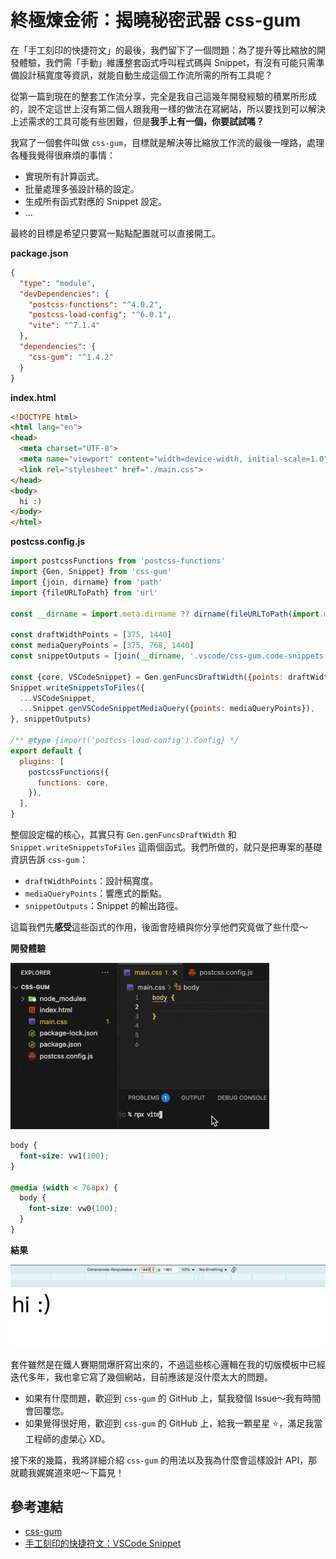 # 終極煉金術：揭曉秘密武器 css-gum

在「手工刻印的快捷符文」的最後，我們留下了一個問題：為了提升等比縮放的開發體驗，我們需「手動」維護整套函式呼叫程式碼與 Snippet，有沒有可能只需準備設計稿寬度等資訊，就能自動生成這個工作流所需的所有工具呢？

從第一篇到現在的整套工作流分享，完全是我自己這幾年開發經驗的積累所形成的，說不定這世上沒有第二個人跟我用一樣的做法在寫網站，所以要找到可以解決上述需求的工具可能有些困難，但是**我手上有一個，你要試試嗎？**

我寫了一個套件叫做 `css-gum`，目標就是解決等比縮放工作流的最後一哩路，處理各種我覺得很麻煩的事情：

- 實現所有計算函式。
- 批量處理多張設計稿的設定。
- 生成所有函式對應的 Snippet 設定。
- ...

最終的目標是希望只要寫一點點配置就可以直接開工。

**package.json**

```json
{
  "type": "module",
  "devDependencies": {
    "postcss-functions": "^4.0.2",
    "postcss-load-config": "^6.0.1",
    "vite": "^7.1.4"
  },
  "dependencies": {
    "css-gum": "^1.4.2"
  }
}
```

**index.html**

```html
<!DOCTYPE html>
<html lang="en">
<head>
  <meta charset="UTF-8">
  <meta name="viewport" content="width=device-width, initial-scale=1.0">
  <link rel="stylesheet" href="./main.css">
</head>
<body>
  hi :)
</body>
</html>
```

**postcss.config.js**

```js
import postcssFunctions from 'postcss-functions'
import {Gen, Snippet} from 'css-gum'
import {join, dirname} from 'path'
import {fileURLToPath} from 'url'

const __dirname = import.meta.dirname ?? dirname(fileURLToPath(import.meta.url)) ?? ''

const draftWidthPoints = [375, 1440]
const mediaQueryPoints = [375, 768, 1440]
const snippetOutputs = [join(__dirname, '.vscode/css-gum.code-snippets')]

const {core, VSCodeSnippet} = Gen.genFuncsDraftWidth({points: draftWidthPoints})
Snippet.writeSnippetsToFiles({
  ...VSCodeSnippet,
  ...Snippet.genVSCodeSnippetMediaQuery({points: mediaQueryPoints}),
}, snippetOutputs)

/** @type {import('postcss-load-config').Config} */
export default {
  plugins: [
    postcssFunctions({
      functions: core,
    }),
  ],
}
```

整個設定檔的核心，其實只有 `Gen.genFuncsDraftWidth` 和 `Snippet.writeSnippetsToFiles` 這兩個函式。我們所做的，就只是把專案的基礎資訊告訴 `css-gum`：

- `draftWidthPoints`：設計稿寬度。
- `mediaQueryPoints`：響應式的斷點。
- `snippetOutputs`：Snippet 的輸出路徑。

這篇我們先**感受**這些函式的作用，後面會陸續與你分享他們究竟做了些什麼～

**開發體驗**

![](./assets/css-gum-dev.gif)

```css
body {
  font-size: vw1(100);
}

@media (width < 768px) {
  body {
    font-size: vw0(100);
  }
}
```

**結果**

![](./assets/css-gum-result.gif)

套件雖然是在鐵人賽期間爆肝寫出來的，不過這些核心邏輯在我的切版模板中已經迭代多年，我也拿它寫了幾個網站，目前應該是沒什麼太大的問題。

- 如果有什麼問題，歡迎到 `css-gum` 的 GitHub 上，幫我發個 Issue～我有時間會回覆您。
- 如果覺得很好用，歡迎到 `css-gum` 的 GitHub 上，給我一顆星星 ⭐，滿足我當工程師的虛榮心 XD。

接下來的幾篇，我將詳細介紹 `css-gum` 的用法以及我為什麼會這樣設計 API，那就聽我娓娓道來吧～下篇見！

## 參考連結

- [css-gum](https://github.com/jzovvo/css-gum)
- [手工刻印的快捷符文：VSCode Snippet](../../5-snippets/1/index.md)
